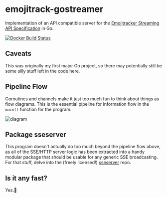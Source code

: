 emojitrack-gostreamer
=====================

Implementation of an API compatible server for
the [Emojitracker Streaming API Specification][1] in Go.

[![Docker Build Status](https://img.shields.io/docker/cloud/build/emojitracker/gostreamer.svg?style=flat-square)](https://hub.docker.com/r/emojitracker/gostreamer/)

Caveats
-------

This was originally my first major Go project, so there may potentially still
be some silly stuff left in the code here.

Pipeline Flow
-------------

Goroutines and channels make it just too much fun to think about things as flow
diagrams.  This is the essential pipeline for information flow in the `main()`
function for the program.

![diagram](docs/diagram.svg)

Package sseserver
-----------------

This program doesn't actually do too much beyond the pipeline flow above, as all
of the SSE/HTTP server logic has been extracted into a handy modular package
that should be usable for any generic SSE broadcasting.  For that stuff, delve
into the (freely licensed!) [sseserver](https://github.com/mroth/sseserver/)
repo.

Is it any fast?
---------------

Yes.:racehorse:

[1]: http://github.com/mroth/emojitrack-streamer-spec
